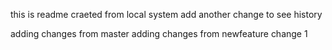 this is readme craeted from local system
add another change to see history

adding changes from master
adding changes from newfeature change 1